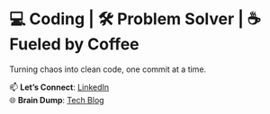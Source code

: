 # 💻 Coding | 🛠️ **Problem Solver** | ☕ **Fueled by Coffee**  

Turning chaos into clean code, one commit at a time.  

📫 **Let’s Connect**: [LinkedIn](https://www.linkedin.com/in/shem-aduda/)  
🌐 **Brain Dump**: [Tech Blog](https://aduda-shem.github.io/)  
